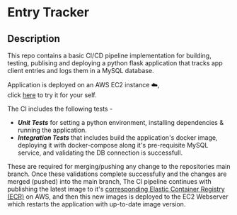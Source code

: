# Entry Tracker

## Description 
This repo contains a basic CI/CD pipeline implementation for building, testing, publising and deploying a python flask application that tracks app client entries
and logs them in a MySQL database. 

Application is deployed on an AWS EC2 instance ☁️,  
click [here](http://ec2-3-108-42-106.ap-south-1.compute.amazonaws.com:5000/) to try it for your self. 

The CI includes the following tests - 
* **_Unit Tests_** for setting a python environment, installing dependencies & running the application.
* **_Integration Tests_** that includes build the application's docker image, deploying it with docker-compose along it's pre-requisite MySQL service, and validating the DB connection is successfull.

These are required for merging/pushing any change to the repositories main branch.
Once these validations complete successfully and the changes are merged (pushed) into the main branch, 
The CI pipeline continues with publishing the latest image to it's [corresponding Elastic Container Registry (ECR)](https://ap-south-1.console.aws.amazon.com/ecr/repositories/public/216989112318/develeap/entry-tracker?region=ap-south-1) on AWS, and then this new images is deployed to the EC2 Webserver which restarts the application with up-to-date image version. 
